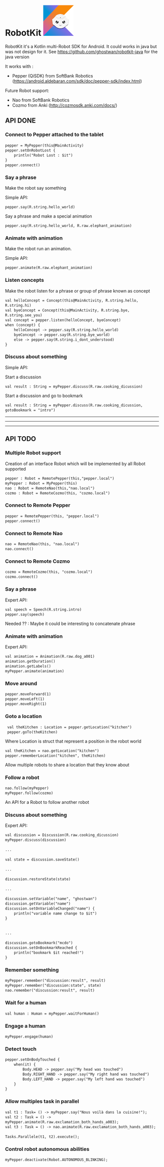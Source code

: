 # RobotKit ![Kotlin Logo](kotlin.png)
RobotKit it's a Kotlin multi-Robot SDK for Android.
It could works in java but was not design for it. 
See https://github.com/ghostwan/robotkit-java for the java version 

It works with :
* Pepper (QiSDK) from SoftBank Robotics (https://android.aldebaran.com/sdk/doc/pepper-sdk/index.html)

Future Robot support:
* Nao from SoftBank Robotics 
* Cozmo from Anki (http://cozmosdk.anki.com/docs/)


## API DONE

### Connect to Pepper attached to the tablet

    pepper = MyPepper(this@MainActivity)
    pepper.setOnRobotLost {
        println("Robot Lost : $it")
    }
    pepper.connect()

### Say a phrase

Make the robot say something

Simple API:

    pepper.say(R.string.hello_world)
        
Say a phrase and make a special animation

    pepper.say(R.string.hello_world, R.raw.elephant_animation)
    
### Animate with animation

Make the robot run an animation.

Simple API:

    pepper.animate(R.raw.elephant_animation)

### Listen concepts

Make the robot listen for a phrase or group of phrase known as concept

    val helloConcept = Concept(this@MainActivity, R.string.hello, R.string.hi)
    val byeConcept = Concept(this@MainActivity, R.string.bye, R.string.see_you)
    val concept = pepper.listen(helloConcept, byeConcept)
    when (concept) {
        helloConcept -> pepper.say(R.string.hello_world)
        byeConcept -> pepper.say(R.string.bye_world)
        else -> pepper.say(R.string.i_dont_understood)
    }

### Discuss about something

Simple API:

Start a discussion

    val result : String = myPepper.discuss(R.raw.cooking_dicussion)
    
Start a discussion and go to bookmark

    val result : String = myPepper.discuss(R.raw.cooking_dicussion, gotoBookmark = "intro")
    

***
***
*** 
    
    
## API TODO

### Multiple Robot support

Creation of an interface Robot which will be implemented by all Robot supported
 
    pepper : Robot = RemotePepper(this,"pepper.local")
    myPepper : Robot = MyPepper(this)
    nao : Robot = RemoteNao(this,"nao.local")
    cozmo : Robot = RemoteCozmo(this, "cozmo.local")


### Connect to Remote Pepper

    pepper = RemotePepper(this, "pepper.local")
    pepper.connect()
    
### Connect to Remote Nao

    nao = RemoteNao(this, "nao.local")
    nao.connect()
    
### Connect to Remote Cozmo

    cozmo = RemoteCozmo(this, "cozmo.local")
    cozmo.connect()

### Say a phrase

Expert API:

    val speech = Speech(R.string.intro)
    pepper.say(speech)

Needed ?? : Maybe it could be interesting to concatenate phrase 

### Animate with animation

Expert API:

    val animation = Animation(R.raw.dog_a001)
    animation.getDuration()
    animation.getLabels()
    myPepper.animate(animation)

### Move around

    pepper.moveForward(1)
    pepper.moveLeft(1)
    pepper.moveRight(1)
    
### Goto a location

     val theKitchen : Location = pepper.getLocation("kitchen")
     pepper.goTo(theKitchen)

Where Location is struct that represent a position in the robot world

    val theKitchen = nao.getLocation("kitchen")
    pepper.rememberLocation("kitchen", theKitchen)
    
Allow multiple robots to share a location that they know about
    

### Follow a robot

    nao.follow(myPepper)
    myPepper.follow(cozmo)
    
An API for a Robot to follow another robot


### Discuss about something

Expert API:

    val discussion = Discussion(R.raw.cooking_dicussion)
    myPepper.discuss(discussion)
    
    ...
    
    val state = discussion.saveState()
    
    ...
    
    discussion.restoreState(state)
    
    ...
    
    discussion.setVariable("name", "ghostwan")
    discussion.getVariable("name")
    discussion.setOnVariableChanged("name") {
        println("variable name change to $it")
    }
    
    
    ...
    
    discussion.gotoBookmark("mcdo")
    discussion.setOnBookmarkReached {
        println("bookmark $it reached!")
    }
    
### Remember something

    myPepper.remember("discussion:result", result)
    myPepper.remember("discussion:state", state)
    nao.remember("discussion:result", result)
    
### Wait for a human

    val human : Human = myPepper.waitForHuman()
    
### Engage a human

    myPepper.engage(human)
    
### Detect touch

    pepper.setOnBodyTouched {
        when(it) {
            Body.HEAD -> pepper.say("My head was touched")
            Body.RIGHT_HAND -> pepper.say("My right hand was touched")
            Body.LEFT_HAND -> pepper.say("My left hand was touched")
        }
    }

### Allow multiples task in parallel

    val t1 : Task= () -> myPepper.say("Nous voilà dans la cuisine!");
    val t2 : Task = () -> myPepper.animate(R.raw.exclamation_both_hands_a003);
    val t3 : Task = () -> nao.animate(R.raw.exclamation_both_hands_a003);

    Tasks.Parallele(t1, t2).execute();

### Control robot autonomous abilities 

    myPepper.deactivate(Robot.AUTONOMOUS_BLINKING);


